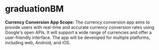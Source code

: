 # graduationBM
**Currency Conversion App Scope:**
The currency conversion app aims to provide users with real-time and accurate currency conversion rates using Google's open APIs. It will support a wide range of currencies and offer a user-friendly interface. The app will be developed for multiple platforms, including web, Android, and iOS.



